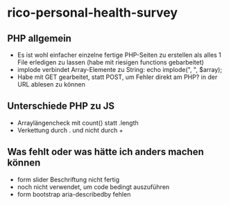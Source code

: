 # rico-personal-health-survey

## PHP allgemein
* Es ist wohl einfacher einzelne fertige PHP-Seiten zu erstellen als alles 1 File erledigen zu lassen (habe mit riesigen functions gebarbeitet)
* implode verbindet Array-Elemente zu String: echo implode(", ", $array);
* Habe mit GET gearbeitet, statt POST, um Fehler direkt am PHP? in der URL ablesen zu können

## Unterschiede PHP zu JS
* Arraylängencheck mit count() statt .length
* Verkettung durch . und nicht durch +

## Was fehlt oder was hätte ich anders machen können
* form slider Beschriftung nicht fertig
* <?php condition ?> noch nicht verwendet, um code bedingt auszuführen
* form bootstrap aria-describedby fehlen

